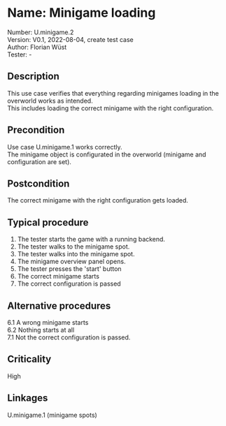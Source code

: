 # Name: Minigame loading

Number: U.minigame.2  
Version: V0.1, 2022-08-04, create test case  
Author: Florian Wüst  
Tester: -  

## Description

This use case verifies that everything regarding minigames loading in the overworld works as intended.  
This includes loading the correct minigame with the right configuration.

## Precondition

Use case U.minigame.1 works correctly.  
The minigame object is configurated in the overworld (minigame and configuration are set).

## Postcondition

The correct minigame with the right configuration gets loaded.

## Typical procedure

1. The tester starts the game with a running backend.  
2. The tester walks to the minigame spot.  
3. The tester walks into the minigame spot.  
4. The minigame overview panel opens.
5. The tester presses the 'start' button  
6. The correct minigame starts  
7. The correct configuration is passed

## Alternative procedures

6.1 A wrong minigame starts  
6.2 Nothing starts at all  
7.1 Not the correct configuration is passed.  

## Criticality

High

## Linkages

U.minigame.1 (minigame spots)
